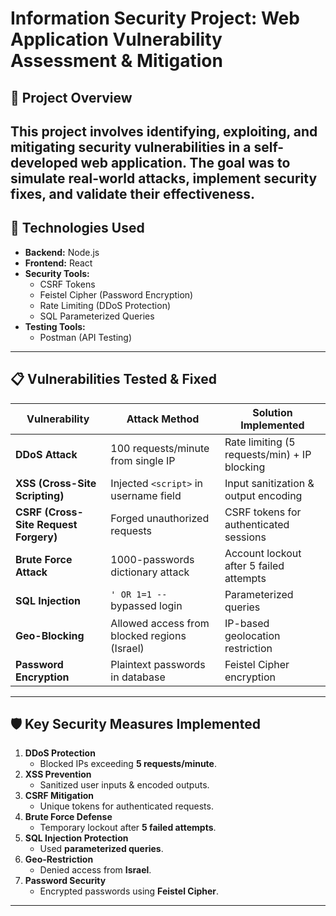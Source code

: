 # **Information Security Project: Web Application Vulnerability Assessment & Mitigation**   

## **📌 Project Overview**  
This project involves identifying, exploiting, and mitigating security vulnerabilities in a self-developed web application. The goal was to simulate real-world attacks, implement security fixes, and validate their effectiveness.  
---

## **🔧 Technologies Used**  
- **Backend:** Node.js
- **Frontend:** React 
- **Security Tools:**  
  - CSRF Tokens  
  - Feistel Cipher (Password Encryption)  
  - Rate Limiting (DDoS Protection)  
  - SQL Parameterized Queries  
- **Testing Tools:**  
  - Postman (API Testing)   

---

## **📋 Vulnerabilities Tested & Fixed**  

| **Vulnerability**         | **Attack Method**                          | **Solution Implemented**                     |
|---------------------------|-------------------------------------------|---------------------------------------------|
| **DDoS Attack**           | 100 requests/minute from single IP        | Rate limiting (5 requests/min) + IP blocking |
| **XSS (Cross-Site Scripting)** | Injected `<script>` in username field   | Input sanitization & output encoding        |
| **CSRF (Cross-Site Request Forgery)** | Forged unauthorized requests       | CSRF tokens for authenticated sessions      |
| **Brute Force Attack**    | 1000-passwords dictionary attack          | Account lockout after 5 failed attempts     |
| **SQL Injection**         | `' OR 1=1 --` bypassed login              | Parameterized queries                       |
| **Geo-Blocking**          | Allowed access from blocked regions (Israel) | IP-based geolocation restriction          |
| **Password Encryption**   | Plaintext passwords in database           | Feistel Cipher encryption                  |

---

## **🛡️ Key Security Measures Implemented**  
1. **DDoS Protection**  
   - Blocked IPs exceeding **5 requests/minute**.  
2. **XSS Prevention**  
   - Sanitized user inputs & encoded outputs.  
3. **CSRF Mitigation**  
   - Unique tokens for authenticated requests.  
4. **Brute Force Defense**  
   - Temporary lockout after **5 failed attempts**.  
5. **SQL Injection Protection**  
   - Used **parameterized queries**.  
6. **Geo-Restriction**  
   - Denied access from **Israel**.  
7. **Password Security**  
   - Encrypted passwords using **Feistel Cipher**.  

---
